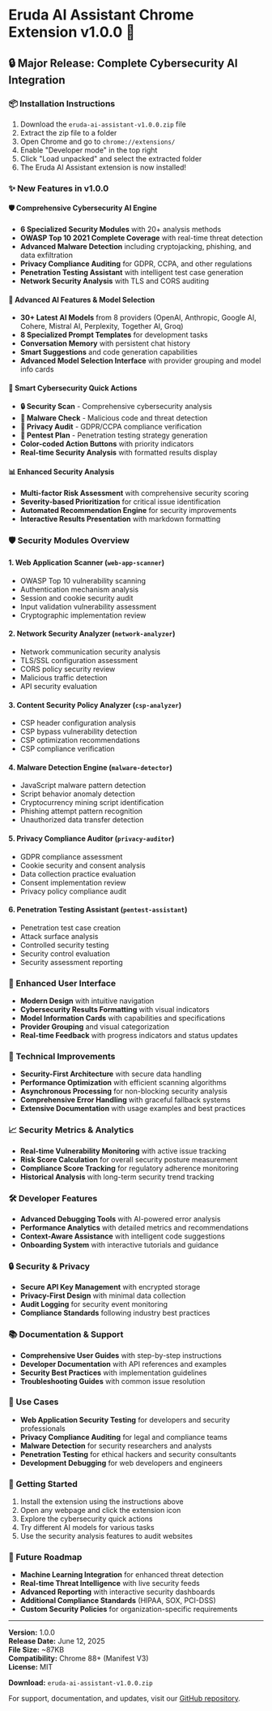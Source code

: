 # Eruda AI Assistant Chrome Extension v1.0.0 🚀

## 🔒 Major Release: Complete Cybersecurity AI Integration

### 📦 Installation Instructions
1. Download the `eruda-ai-assistant-v1.0.0.zip` file
2. Extract the zip file to a folder
3. Open Chrome and go to `chrome://extensions/`
4. Enable "Developer mode" in the top right
5. Click "Load unpacked" and select the extracted folder
6. The Eruda AI Assistant extension is now installed!

### ✨ New Features in v1.0.0

#### 🛡️ Comprehensive Cybersecurity AI Engine
- **6 Specialized Security Modules** with 20+ analysis methods
- **OWASP Top 10 2021 Complete Coverage** with real-time threat detection
- **Advanced Malware Detection** including cryptojacking, phishing, and data exfiltration
- **Privacy Compliance Auditing** for GDPR, CCPA, and other regulations
- **Penetration Testing Assistant** with intelligent test case generation
- **Network Security Analysis** with TLS and CORS auditing

#### 🤖 Advanced AI Features & Model Selection
- **30+ Latest AI Models** from 8 providers (OpenAI, Anthropic, Google AI, Cohere, Mistral AI, Perplexity, Together AI, Groq)
- **8 Specialized Prompt Templates** for development tasks
- **Conversation Memory** with persistent chat history
- **Smart Suggestions** and code generation capabilities
- **Advanced Model Selection Interface** with provider grouping and model info cards

#### 🎯 Smart Cybersecurity Quick Actions
- **🔒 Security Scan** - Comprehensive cybersecurity analysis
- **🦠 Malware Check** - Malicious code and threat detection
- **🔐 Privacy Audit** - GDPR/CCPA compliance verification
- **🎯 Pentest Plan** - Penetration testing strategy generation
- **Color-coded Action Buttons** with priority indicators
- **Real-time Security Analysis** with formatted results display

#### 📊 Enhanced Security Analysis
- **Multi-factor Risk Assessment** with comprehensive security scoring
- **Severity-based Prioritization** for critical issue identification
- **Automated Recommendation Engine** for security improvements
- **Interactive Results Presentation** with markdown formatting

### 🛡️ Security Modules Overview

#### 1. Web Application Scanner (`web-app-scanner`)
- OWASP Top 10 vulnerability scanning
- Authentication mechanism analysis
- Session and cookie security audit
- Input validation vulnerability assessment
- Cryptographic implementation review

#### 2. Network Security Analyzer (`network-analyzer`)
- Network communication security analysis
- TLS/SSL configuration assessment
- CORS policy security review
- Malicious traffic detection
- API security evaluation

#### 3. Content Security Policy Analyzer (`csp-analyzer`)
- CSP header configuration analysis
- CSP bypass vulnerability detection
- CSP optimization recommendations
- CSP compliance verification

#### 4. Malware Detection Engine (`malware-detector`)
- JavaScript malware pattern detection
- Script behavior anomaly detection
- Cryptocurrency mining script identification
- Phishing attempt pattern recognition
- Unauthorized data transfer detection

#### 5. Privacy Compliance Auditor (`privacy-auditor`)
- GDPR compliance assessment
- Cookie security and consent analysis
- Data collection practice evaluation
- Consent implementation review
- Privacy policy compliance audit

#### 6. Penetration Testing Assistant (`pentest-assistant`)
- Penetration test case creation
- Attack surface analysis
- Controlled security testing
- Security control evaluation
- Security assessment reporting

### 🎨 Enhanced User Interface
- **Modern Design** with intuitive navigation
- **Cybersecurity Results Formatting** with visual indicators
- **Model Information Cards** with capabilities and specifications
- **Provider Grouping** and visual categorization
- **Real-time Feedback** with progress indicators and status updates

### 🔧 Technical Improvements
- **Security-First Architecture** with secure data handling
- **Performance Optimization** with efficient scanning algorithms
- **Asynchronous Processing** for non-blocking security analysis
- **Comprehensive Error Handling** with graceful fallback systems
- **Extensive Documentation** with usage examples and best practices

### 📈 Security Metrics & Analytics
- **Real-time Vulnerability Monitoring** with active issue tracking
- **Risk Score Calculation** for overall security posture measurement
- **Compliance Score Tracking** for regulatory adherence monitoring
- **Historical Analysis** with long-term security trend tracking

### 🛠️ Developer Features
- **Advanced Debugging Tools** with AI-powered error analysis
- **Performance Analytics** with detailed metrics and recommendations
- **Context-Aware Assistance** with intelligent code suggestions
- **Onboarding System** with interactive tutorials and guidance

### 🔒 Security & Privacy
- **Secure API Key Management** with encrypted storage
- **Privacy-First Design** with minimal data collection
- **Audit Logging** for security event monitoring
- **Compliance Standards** following industry best practices

### 📚 Documentation & Support
- **Comprehensive User Guides** with step-by-step instructions
- **Developer Documentation** with API references and examples
- **Security Best Practices** with implementation guidelines
- **Troubleshooting Guides** with common issue resolution

### 🎯 Use Cases
- **Web Application Security Testing** for developers and security professionals
- **Privacy Compliance Auditing** for legal and compliance teams
- **Malware Detection** for security researchers and analysts
- **Penetration Testing** for ethical hackers and security consultants
- **Development Debugging** for web developers and engineers

### 🚀 Getting Started
1. Install the extension using the instructions above
2. Open any webpage and click the extension icon
3. Explore the cybersecurity quick actions
4. Try different AI models for various tasks
5. Use the security analysis features to audit websites

### 🔄 Future Roadmap
- **Machine Learning Integration** for enhanced threat detection
- **Real-time Threat Intelligence** with live security feeds
- **Advanced Reporting** with interactive security dashboards
- **Additional Compliance Standards** (HIPAA, SOX, PCI-DSS)
- **Custom Security Policies** for organization-specific requirements

---

**Version:** 1.0.0  
**Release Date:** June 12, 2025  
**File Size:** ~87KB  
**Compatibility:** Chrome 88+ (Manifest V3)  
**License:** MIT  

**Download:** `eruda-ai-assistant-v1.0.0.zip`

For support, documentation, and updates, visit our [GitHub repository](https://github.com/attmsta/workspace).